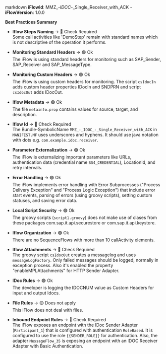 markdown
**iFlowId**: MMZ_-_IDOC_-_Single_Receiver_with_ACK - **iFlowVersion**: 1.0.0

**Best Practices Summary**
- **Iflow Steps Naming** -> 🔴 Check Required\
    Some call activities like 'DemoStep' remain with standard names which is not descriptive of the operation it performs.

- **Monitoring Standard Headers** -> 🟢 Ok\
    The iFlow is using standard headers for monitoring such as SAP_Sender, SAP_Receiver and SAP_MessageType.

- **Monitoring Custom Headers** -> 🟢 Ok\
    The iFlow is using custom headers for monitoring. The script `csIdocIn` adds custom header properties IDocIn and SNDPRN and script `csIdocOut` adds IDocOut.

- **Iflow Metadata** -> 🟢 Ok\
    The file `metainfo.prop` contains values for source, target, and description.

- **Iflow Id** -> 🔴 Check Required\
    The Bundle-SymbolicName `MMZ_-_IDOC_-_Single_Receiver_with_ACK` in `MANIFEST.MF` uses underscores and hyphens. It should use java notation with dots e.g. `com.example.idoc.receiver`.

- **Parameter Externalization** -> 🟢 Ok\
    The iFlow is externalizing important parameters like URLs, authentication data (credential name `SS4_CREDENTIAL`), LocationId, and retry intervals.

- **Error Handling** -> 🟢 Ok\
    The iFlow implements error handling with Error Subprocesses ("Process Delivery Exception" and "Process Logic Exception") that include error start events, parsing of errors (using groovy scripts), setting custom statuses, and saving error data.

- **Local Script Security** -> 🟢 Ok\
    The groovy scripts (`script1.groovy`) does not make use of clases from these packages com.sap.it.api.securestore or com.sap.it.api.keystore.

- **Iflow Organization** -> 🟢 Ok\
    There are no SequenceFlows with more than 10 callActivity elements.

- **Iflow Attachments** -> 🔴 Check Required\
    The groovy script `csIdocOut` creates a messagelog and uses `messageLogFactory`. Only failed messages should be logged, normally in exception process. Also it's enabled the property "enableMPLAttachments" for HTTP Sender Adapter.

- **IDoc Rules** -> 🟢 Ok\
    The developer is logging the IDOCNUM value as Custom Headers for input and output Idocs.

- **File Rules** -> 🟡 Does not apply\
    This iFlow does not deal with files.

- **Inbound Endpoint Rules** -> 🔴 Check Required\
    The iFlow exposes an endpoint with the IDoc Sender Adapter (`Participant_1`) that is configured with authentication `RoleBased`. It is configured to use the role `{{SENDER_ROLE}}` for authentication. Also, the adapter `MessageFlow_35` is exposing an endpoint with an IDOC Receiver Adapter with Basic Authentication.
